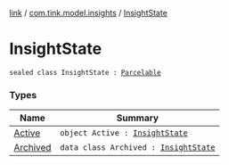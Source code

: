 [link](../../index.md) / [com.tink.model.insights](../index.md) / [InsightState](./index.md)

# InsightState

`sealed class InsightState : `[`Parcelable`](https://developer.android.com/reference/android/os/Parcelable.html)

### Types

| Name | Summary |
|---|---|
| [Active](-active.md) | `object Active : `[`InsightState`](./index.md) |
| [Archived](-archived/index.md) | `data class Archived : `[`InsightState`](./index.md) |
